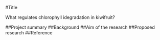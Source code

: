 #Title

What regulates chlorophyll idegradation in kiwifruit?

##Project summary
##Background
##Aim of the research
##Proposed research
##Reference
